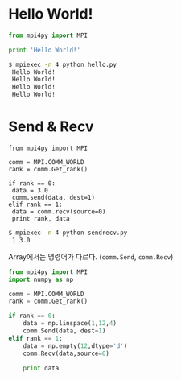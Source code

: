 # Hello World!

```python
from mpi4py import MPI

print 'Hello World!'
```

```sh
$ mpiexec -n 4 python hello.py
 Hello World!
 Hello World!
 Hello World!
 Hello World!
```

# Send & Recv

```
from mpi4py import MPI

comm = MPI.COMM_WORLD
rank = comm.Get_rank()

if rank == 0:
 data = 3.0
 comm.send(data, dest=1)
elif rank == 1:
 data = comm.recv(source=0)
 print rank, data
```

```sh
$ mpiexec -n 4 python sendrecv.py
 1 3.0
```

Array에서는 명령어가 다르다. (`comm.Send`, `comm.Recv`)

```python
from mpi4py import MPI
import numpy as np

comm = MPI.COMM_WORLD
rank = comm.Get_rank()

if rank == 0:
    data = np.linspace(1,12,4)
    comm.Send(data, dest=1)
elif rank == 1:
    data = np.empty(12,dtype='d')
    comm.Recv(data,source=0)

    print data
```

